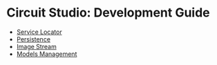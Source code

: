 # Circuit Studio: Development Guide

* [Service Locator](./service-locator.md)
* [Persistence](./persistence.md)
* [Image Stream](./image-stream.md)
* [Models Management](./models.md)
